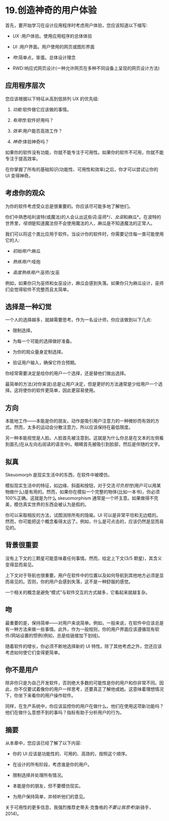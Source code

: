 # 19.创造神奇的用户体验

首先，要开始学习在设计应用程序时考虑用户体验，您应该知道以下缩写:

*   *UX* :用户体验。使用应用程序的总体体验

*   *UI* :用户界面。用户使用的网页或图形界面

*   *吻*:简单点，笨蛋。总体设计理念

*   RWD:响应式网页设计(一种允许网页在多种不同设备上呈现的网页设计方法)

## 应用程序层次

您应该根据以下特征从高到低排列 UX 的优先级:

1.  *功能*:软件做它应该做的事情。

2.  *有用性*:软件好用吗？

3.  *效率*:用户能否高效工作？

4.  *神奇*:体验神奇吗？

如果你的软件没有功能，你就不能专注于可用性。如果你的软件不可用，你就不能专注于提高效率。

在你掌握了所有的基础知识(功能性、可用性和效率)之后，你才可以尝试让你的 UI 变得神奇。

## 考虑你的观众

为你的软件考虑受众总是很重要的。你应该尽可能多地了解他们。

你们中熟悉哈利波特(或魔法)的人会认出这些词:巫师*/*、女巫*和麻瓜*。在波特的世界里，*哑炮*是知道魔法但不会使用魔法的人，麻瓜是不知道魔法的正常人。

我们可以将这个类比应用于软件。当设计你的软件时，你需要记住每一类可能使用它的人:

*   *初始用户*:麻瓜

*   *熟练用户*:哑炮

*   *高度熟练用户*:巫师/女巫

例如，如果你只为巫师和女巫设计，麻瓜会感到失落。如果你只为麻瓜设计，巫师们会觉得软件不完整而且太简单。

## 选择是一种幻觉

一个人的选择越多，就越需要思考。作为一名设计师，你应该做到以下几点:

*   限制选择。

*   为每一个可能的选择做好准备。

*   为你的观众量身定制选择。

*   验证用户输入，确保它符合预期。

你经常需要决定是给你的用户一个选择，还是替他们做出选择。

最简单的方法(对你来说)总是让用户决定，但是更好的方法通常是少给用户一个选择。这将使你的软件更简单，因此更容易使用。

## 方向

本能地工作——本能是你的朋友。动作是吸引用户注意力的一种微妙而有效的方式。然而，太多的运动会分散注意力，所以应该保持在最低限度。

另一种本能视觉是人脸。人脸首先被注意到。这就是为什么你总是在文本的左侧看到面孔(在从左向右阅读的语言中)。眼睛首先被吸引到脸部，然后是伴随的文字。

## 拟真

Skeuomorph 是现实生活中的东西，在软件中被模仿。

模拟现实生活中的特征，如边缘、斜面和按钮，对于交流*可负担性*(用户可以用某物做什么)是有用的。然而，如果你在模拟一个完整的物体(比如一本书)，你必须 100%正确。这就是为什么 skeuomorphism 通常是一个坏主意。如果做得不完美，模仿真实世界的东西会被认为是假的。

你可以采取相反的方法，试图消除所有的隐喻。UI 可以是非常平坦和无边框的。然而，你可能把这个概念看得太远了。例如，什么是可点击的，应该仍然是显而易见的。

## 背景很重要

没有上下文的三颗星可能意味着任何事情。然而，给定上下文(3/5 颗星)，其含义变得显而易见。

上下文对于导航也很重要。用户在软件中的位置以及如何导航到其他地方必须是显而易见的。否则，你的用户会感到失落，这不是一种舒服的感觉。

一个相关的概念是避免“模式”与软件交互的方式越多，它看起来就越复杂。

## 吻

最重要的是，保持简单——对用户来说简单。例如，一般来说，在软件中应该总是有一种方法来做一些事情。此外，作为一般规则，你的用户界面应该遵循现有软件/网站设置的惯例(例如，总是给链接加下划线)。

随着软件的增长，你必须不断地选择新的 UI 特性。除了其他考虑之外，您还应该考虑如何使它们变得更简单。

## 你不是用户

除非你只是为自己开发软件，否则绝大多数的可能性是你的用户和你非常不同。因此，你不仅要试着像你的用户一样思考，还要真正了解他或她。这意味着理想情况下，你坐下来看你的用户操作软件。

同样，在生产系统中，你应该监控你的用户在做什么。他们在使用这项新功能吗？他们在做什么意想不到的事吗？指标有助于分析用户的行为。

## 摘要

从本章中，您应该已经了解了以下内容:

*   你的 UI 应该是功能性的、可用的、高效的，按照这个顺序。

*   在设计的所有阶段，考虑谁是你的用户。

*   限制选择并处理所有情况。

*   本能是你的朋友，但不要模仿现实。

*   为用户保持简单，并倾听他们的意见。

关于可用性的更多信息，我强烈推荐史蒂夫·克鲁格的*不要让我思考*(新骑手，2014)。